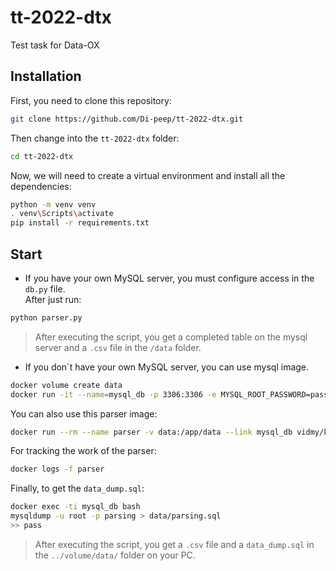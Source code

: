 # tt-2022-dtx
Test task for Data-OX  



## Installation

First, you need to clone this repository:

```bash
git clone https://github.com/Di-peep/tt-2022-dtx.git
```

Then change into the `tt-2022-dtx` folder:

```bash
cd tt-2022-dtx
```

Now, we will need to create a virtual environment and install all the dependencies:

```bash
python -m venv venv
. venv\Scripts\activate
pip install -r requirements.txt
```

## Start
- If you have your own MySQL server, you must configure access in the `db.py` file.  
After just run:

```bash
python parser.py
```

> After executing the script, you get a completed table on the mysql server and a `.csv` file in the `/data` folder.  

- If you don`t have your own MySQL server, you can use mysql image. 

```bash
docker volume create data
docker run -it --name=mysql_db -p 3306:3306 -e MYSQL_ROOT_PASSWORD=pass --mount source=data,destination=/data -d mysql
```

You can also use this parser image:

```bash
docker run --rm --name parser -v data:/app/data --link mysql_db vidmy/kijiji-parser
```

For tracking the work of the parser:  

```bash
docker logs -f parser
```

Finally, to get the `data_dump.sql`:  

```bash
docker exec -ti mysql_db bash
mysqldump -u root -p parsing > data/parsing.sql
>> pass
```

> After executing the script, you get a `.csv` file and a `data_dump.sql` in the `../volume/data/` folder on your PC.  
